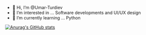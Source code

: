 - 👋 Hi, I’m @Umar-Turdiev
- 👀 I’m interested in ... Software developments and UI/UX design
- 🌱 I’m currently learning ... Python

<!---
Umar-Turdiev/Umar-Turdiev is a ✨ special ✨ repository because its `README.md` (this file) appears on your GitHub profile.
You can click the Preview link to take a look at your changes.
--->

[![Anurag's GitHub stats](https://github-readme-stats.vercel.app/api?username=Umar-Turdiev)](https://github.com/anuraghazra/github-readme-stats)

